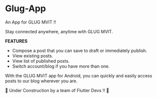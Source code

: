 # Glug-App
An App for GLUG MVIT !! 

Stay connected anywhere, anytime with GLUG MVIT.

**FEATURES**
* Compose a post that you can save to draft or immediately publish.
* View existing posts.
* View list of published posts.
* Switch account/blog if you have more than one.

With the GLUG MVIT app for Android, you can quickly and easily access posts to our blog wherever you are.

:construction: Under Construction by a team of Flutter Devs !! :construction:

